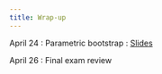 ```yaml
---
title: Wrap-up
---
```


April 24
: Parametric bootstrap
  : [Slides](https://sta214-s23.github.io/slides/lecture_33.pdf)

April 26
: Final exam review